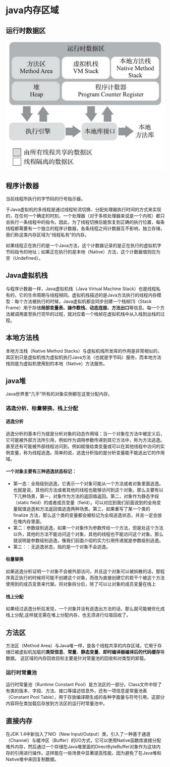 # java内存区域
## 运行时数据区
![图片](./pig/jvm运行时数据区.png)
## 程序计数器
当前线程所执行的字节码的行号指示器。

于Java虚拟机的多线程是通过线程轮流切换、分配处理器执行时间的方式来实现的，在任何一个确定的时刻，一个处理器（对于多核处理器来说是一个内核）都只会执行一条线程中的指令。因此，为了线程切换后能恢复到正确的执行位置，每条线程都需要有一个独立的程序计数器，各条线程之间计数器互不影响，独立存储，我们称这类内存区域为“线程私有”的内存。

如果线程正在执行的是一个Java方法，这个计数器记录的是正在执行的虚拟机字节码指令的地址；如果正在执行的是本地（Native）方法，这个计数器值则应为空（Undefined）。
## Java虚拟机栈
与程序计数器一样，Java虚拟机栈（Java Virtual Machine Stack）也是线程私有的，它的生命周期与线程相同。虚拟机栈描述的是Java方法执行的线程内存模型：每个方法被执行的时候，Java虚拟机都会同步创建一个栈帧[1]（Stack Frame）用于存储**局部变量表、操作数栈、动态连接、方法出口**等信息。每一个方法被调用直至执行完毕的过程，就对应着一个栈帧在虚拟机栈中从入栈到出栈的过程。
## 本地方法栈
本地方法栈（Native Method Stacks）与虚拟机栈所发挥的作用是非常相似的，其区别只是虚拟机栈为虚拟机执行Java方法（也就是字节码）服务，而本地方法栈则是为虚拟机使用到的本地（Native）方法服务。
## java堆
Java世界里“几乎”所有的对象实例都在这里分配内存。
### 逃逸分析、标量替换、栈上分配
#### 逃逸分析
逃逸分析的基本行为就是分析对象的动态作用域：当一个对象在方法中被定义后，它可能被外部方法所引用，例如作为调用参数传递到其它方法中，称为方法逃逸。甚至还有可能被外部线程访问到，例如赋值给类变量或可以在其他线程中访问的实例变量，称为线程逃逸。简单的说，逃逸分析指的是分析变量能不能逃出它的作用域。
#### 一个对象主要有三种逃逸状态标记：
- 第一态：全局级别逃逸，它表示一个对象可能从一个方法或者对象里面逃逸。也就是说，其他的方法或者其他的线程也能够访问到这个对象。那么主要有以下几种场景，第一，对象作为方法的返回值返回。第二，对象作为静态字段（static field）的或者成员变量（field）。可以对应到我们前面说到的全局变量赋值逃逸和方法返回值逃逸两种场景。第三，如果重写了某一个类的 finalize 方法，那么这个类的变量都会被标记为全局逃逸状态，并且一定会放在堆内存里面。
- 第二：参数级别逃逸，如果一个对象作为参数传给一个方法，但是处这个方法以外，其他的方法不能访问这个对象，其他的线程也不能访问这个对象。那么就说明是参数级别逃逸，像我们前面介绍的实力引用传递就是参数级别逃逸。
- 第三：：无逃逸状态，指的是一个对象不会逃逸。
#### 标量替换
如果逃逸分析证明一个对象不会被外部访问，并且这个对象可以被拆散的话，那程序真正执行的时候将可能不创建这个对象，而改为直接创建它的若干个被这个方法使用到的成员变景来代替。将对象拆分后，除了可以让对象的成员变量在栈上
#### 栈上分配
如果经过逃逸分析后发现，一个对象并没有逃逸出方法的话，那么就可能被优化成栈上分配,这样就无需在堆上分配内存，也无须进行垃圾回收了。
## 方法区
方法区（Method Area）与Java堆一样，是各个线程共享的内存区域，它用于存储已被虚拟机加载的**类型信息**、**常量**、**静态变量**、**即时编译器编译后的代码缓存**等数据。
这区域的内存回收目标主要是针对常量池的回收和对类型的卸载。
### 运行时常量池
运行时常量池（Runtime Constant Pool）是方法区的一部分。Class文件中除了有类的版本、字段、方法、接口等描述信息外，还有一项信息是常量池表（Constant Pool Table），用于存放编译期生成的各种字面量与符号引用，这部分内容将在类加载后存放到方法区的运行时常量池中。
## 直接内存
在JDK 1.4中新加入了NIO（New Input/Output）类，引入了一种基于通道（Channel）与缓冲区（Buffer）的I/O方式，它可以使用Native函数库直接分配堆外内存，然后通过一个存储在Java堆里面的DirectByteBuffer对象作为这块内存的引用进行操作。这样能在一些场景中显著提高性能，因为避免了在Java堆和Native堆中来回复制数据。
